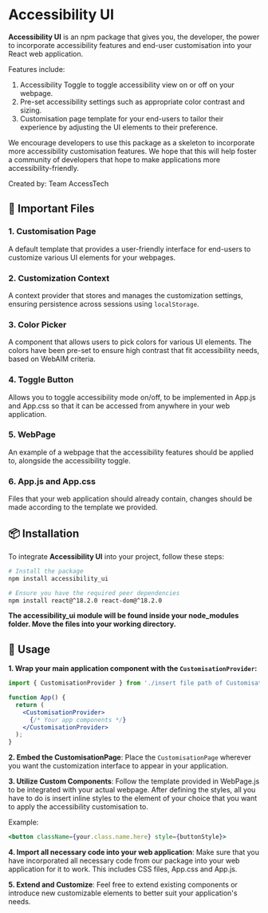 # Accessibility UI

**Accessibility UI** is an npm package that gives you, the developer, the power to incorporate accessibility features and end-user customisation into your React web application. 

Features include: 
1. Accessibility Toggle to toggle accessibility view on or off on your webpage.
2. Pre-set accessibility settings such as appropriate color contrast and sizing.
3. Customisation page template for your end-users to tailor their experience by adjusting the UI elements to their preference.

We encourage developers to use this package as a skeleton to incorporate more accessibility customisation features. We hope that this will help foster a community of developers that hope to make applications more accessibility-friendly.


Created by: Team AccessTech

## 🌟 Important Files

### **1. Customisation Page**
A default template that provides a user-friendly interface for end-users to customize various UI elements for your webpages. 

### **2. Customization Context**
A context provider that stores and manages the customization settings, ensuring persistence across sessions using `localStorage`.

### **3. Color Picker**
A component that allows users to pick colors for various UI elements. The colors have been pre-set to ensure high contrast that fit accessibility needs, based on WebAIM criteria.

### **4. Toggle Button**
Allows you to toggle accessibility mode on/off, to be implemented in App.js and App.css so that it can be accessed from anywhere in your web application. 

### **5. WebPage**
An example of a webpage that the accessibility features should be applied to, alongside the accessibility toggle.

### **6. App.js and App.css**
Files that your web application should already contain, changes should be made according to the template we provided.

## 📦 Installation

To integrate **Accessibility UI** into your project, follow these steps:

```bash
# Install the package
npm install accessibility_ui

# Ensure you have the required peer dependencies
npm install react@^18.2.0 react-dom@^18.2.0
```

**The accessibility_ui module will be found inside your node_modules folder. Move the files into your working directory.**

## 🚀 Usage

**1. Wrap your main application component with the `CustomisationProvider`:**

```jsx
import { CustomisationProvider } from './insert file path of CustomisationContext.js';

function App() {
  return (
    <CustomisationProvider>
      {/* Your app components */}
    </CustomisationProvider>
  );
}
```

**2. Embed the CustomisationPage**:
Place the `CustomisationPage` wherever you want the customization interface to appear in your application.

**3. Utilize Custom Components**:
Follow the template provided in WebPage.js to be integrated with your actual webpage. After defining the styles, all you have to do is insert inline styles to the element of your choice that you want to apply the accessibility customisation to. 

Example: 

```jsx
<button className={your.class.name.here} style={buttonStyle}>
```
**4. Import all necessary code into your web application**:
Make sure that you have incorporated all necessary code from our package into your web application for it to work. This includes CSS files, App.css and App.js.

**5. Extend and Customize**:
Feel free to extend existing components or introduce new customizable elements to better suit your application's needs.

